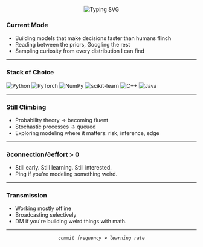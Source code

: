 <p align="center">
  <img src="https://readme-typing-svg.demolab.com?font=Fira+Code&pause=1000&color=7F52FF&center=true&vCenter=true&width=435&lines=%E2%88%86+Systems+in+Progress;High-dimensional+learner;Optimization+under+construction" alt="Typing SVG" />
</p>



### Current Mode
- Building models that make decisions faster than humans flinch
- Reading between the priors, Googling the rest
- Sampling curiosity from every distribution I can find

---

### Stack of Choice

![Python](https://img.shields.io/badge/Python-3670A0?style=flat&logo=python&logoColor=ffdd54)
![PyTorch](https://img.shields.io/badge/PyTorch-EE4C2C?style=flat&logo=pytorch&logoColor=white)
![NumPy](https://img.shields.io/badge/Numpy-013243?style=flat&logo=numpy)
![scikit-learn](https://img.shields.io/badge/scikit--learn-F7931E?style=flat&logo=scikit-learn&logoColor=white)
![C++](https://img.shields.io/badge/C++-00599C?style=flat&logo=c%2B%2B&logoColor=white)
![Java](https://img.shields.io/badge/Java-ED8B00?style=flat&logo=java&logoColor=white)
 
---

### Still Climbing
- Probability theory → becoming fluent 
- Stochastic processes → queued
- Exploring modeling where it matters: risk, inference, edge

---

### ∂connection/∂effort > 0
- Still early. Still learning. Still interested.  
- Ping if you're modeling something weird.

---

### Transmission

- Working mostly offline
- Broadcasting selectively
- DM if you're building weird things with math.

---

<p align="center"><code><em>commit frequency ≠ learning rate</em></code></p>

